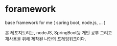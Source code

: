 # foramework
base framework for me ( spring boot, node.js, ... )

본 레포지토리는, nodeJS, SpringBoot등 개인 공부 그리고 <br>
재사용을 위해 제작된 나만의 프레임워크이다.

